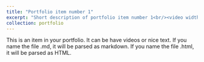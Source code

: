 ```yaml
---
title: "Portfolio item number 1"
excerpt: "Short description of portfolio item number 1<br/><video width='500' height='300' controls><source src='/video/video.mp4' type='video/mp4'>Your browser does not support the video tag.</video>"
collection: portfolio
---
```


This is an item in your portfolio. It can be have videos or nice text. If you name the file .md, it will be parsed as markdown. If you name the file .html, it will be parsed as HTML.
